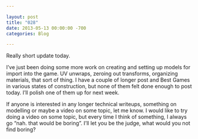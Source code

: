 ```yaml
---

layout: post  
title: "028"  
date: 2013-05-13 00:00:00 -700  
categories: Blog

---
```


Really short update today.   
  
I’ve just been doing some more work on creating and setting up models for import into the game. UV unwraps, zeroing out transforms, organizing materials, that sort of thing. I have a couple of longer post and Best Games in various states of construction, but none of them felt done enough to post today. I’ll polish one of them up for next week.   
  
If anyone is interested in any longer technical writeups, something on modelling or maybe a video on some topic, let me know. I would like to try doing a video on some topic, but every time I think of something, I always go “nah. that would be boring”. I’ll let you be the judge, what would you not find boring?